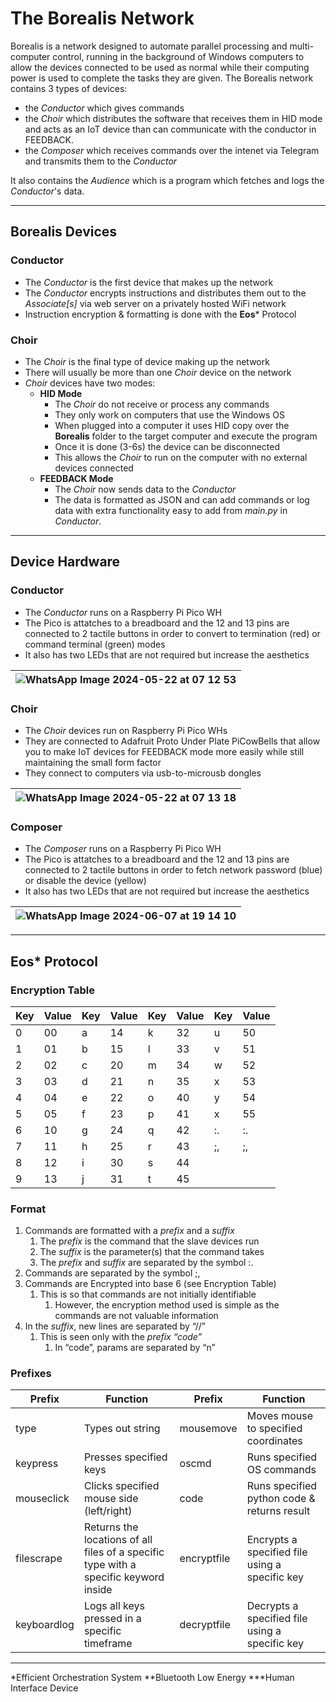 # The Borealis Network
Borealis is a network designed to automate parallel processing and multi-computer control, running in the background of Windows computers to allow the devices connected to be used as normal while their computing power is used to complete the tasks they are given. The Borealis network contains 3 types of devices:
- the _Conductor_ which gives commands
- the _Choir_ which distributes the software that receives them in HID mode and acts as an IoT device than can communicate with the conductor in FEEDBACK.
- the _Composer_ which receives commands over the intenet via Telegram and transmits them to the _Conductor_

It also contains the _Audience_ which is a program which fetches and logs the _Conductor_'s data.

---

## Borealis Devices

### Conductor
- The _Conductor_ is the first device that makes up the network
- The _Conductor_ encrypts instructions and distributes them out to the _Associate[s]_ via web server on a privately hosted WiFi network
- Instruction encryption & formatting is done with the **Eos*** Protocol

### Choir
- The _Choir_ is the final type of device making up the network
- There will usually be more than one _Choir_ device on the network
- _Choir_ devices have two modes:
    - **HID Mode**
        - The _Choir_ do not receive or process any commands
        - They only work on computers that use the Windows OS
        - When plugged into a computer it uses HID copy over the **Borealis** folder to the target computer and execute the program
        - Once it is done (3-6s) the device can be disconnected
        - This allows the _Choir_ to run on the computer with no external devices connected
    - **FEEDBACK Mode**
        - The _Choir_ now sends data to the _Conductor_
        - The data is formatted as JSON and can add commands or log data with extra functionality easy to add from _main.py_ in _Conductor_. 

---

## Device Hardware

### Conductor
- The _Conductor_ runs on a Raspberry Pi Pico WH
- The Pico is attatches to a breadboard and the 12 and 13 pins are connected to 2 tactile buttons in order to convert to termination (red) or command terminal (green) modes
- It also has two LEDs that are not required but increase the aesthetics

|![WhatsApp Image 2024-05-22 at 07 12 53](https://github.com/LindenLaboratory/Borealis/assets/134805131/91e96973-261a-4a66-8a9f-2fbef3004be1) |
|-|

### Choir
- The _Choir_ devices run on Raspberry Pi Pico WHs
- They are connected to Adafruit Proto Under Plate PiCowBells that allow you to make IoT devices for FEEDBACK mode more easily while still maintaining the small form factor
- They connect to computers via usb-to-microusb dongles

|![WhatsApp Image 2024-05-22 at 07 13 18](https://github.com/LindenLaboratory/Borealis/assets/134805131/af757cbc-e3f0-47ea-8855-9352ee12a80e) |
|-|

### Composer
- The _Composer_ runs on a Raspberry Pi Pico WH
- The Pico is attatches to a breadboard and the 12 and 13 pins are connected to 2 tactile buttons in order to fetch network password (blue) or disable the device (yellow)
- It also has two LEDs that are not required but increase the aesthetics

| ![WhatsApp Image 2024-06-07 at 19 14 10](https://github.com/LindenLaboratory/Borealis/assets/134805131/cf6b4b1c-9a3c-49d4-9464-11070ad659e7) |
|-|

---

## Eos* Protocol

### Encryption Table
| Key | Value | Key | Value | Key | Value | Key | Value |
| --- | --- | --- | --- | --- | --- | --- | --- |
| 0 | 00 | a | 14 | k | 32 | u | 50 |
| 1 | 01 | b | 15 | l | 33 | v | 51 |
| 2 | 02 | c | 20 | m | 34 | w | 52 |
| 3 | 03 | d | 21 | n | 35 | x | 53 |
| 4 | 04 | e | 22 | o | 40 | y | 54 |
| 5 | 05 | f | 23 | p | 41 | x | 55 |
| 6 | 10 | g | 24 | q | 42 | :. | :. |
| 7 | 11 | h | 25 | r | 43 | ;, | ;, |
| 8 | 12 | i | 30 | s | 44 |  |  |
| 9 | 13 | j | 31 | t | 45 |  |  |

### Format

1. Commands are formatted with a *prefix* and a *suffix*
    1. The p*refix* is the command that the slave devices run
    2. The *suffix* is the parameter(s) that the command takes
    3. The *prefix* and *suffix* are separated by the symbol :.
2. Commands are separated by the symbol ;,
3. Commands are Encrypted into base 6 (see Encryption Table)
    1. This is so that commands are not initially identifiable
        1. However, the encryption method used is simple as the commands are not valuable information
4. In the *suffix*, new lines are separated by “//”
    1. This is seen only with the *prefix “*code*”*
        1. In “code”, params are separated by “n”

### Prefixes
| Prefix | Function | Prefix | Function |
| --- | --- | --- | --- |
| type | Types out string | mousemove | Moves mouse to specified coordinates |
| keypress | Presses specified keys | oscmd | Runs specified OS commands |
| mouseclick | Clicks specified mouse side (left/right) | code | Runs specified python code & returns result |
| filescrape | Returns the locations of all files of a specific type with a specific keyword inside | encryptfile | Encrypts a specified file using a specific key |
| keyboardlog | Logs all keys pressed in a specific timeframe | decryptfile | Decrypts a specified file using a specific key |

---
*Efficient Orchestration System
**Bluetooth Low Energy
***Human Interface Device
